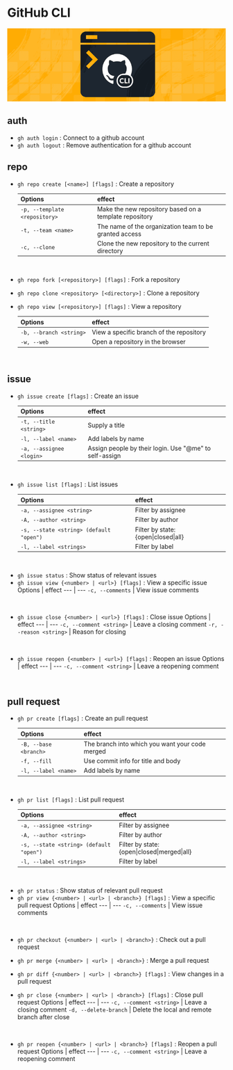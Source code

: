 # GitHub CLI
<p align="center"><img src ="ghcli.png"/></p>



## auth

- ```gh auth login``` : Connect to a github account <br>
- ```gh auth logout``` : Remove authentication for a github account

## repo

- ```gh repo create [<name>] [flags]``` : Create a repository

    Options | effect 
    --- | --- 
    ```-p, --template <repository>``` | Make the new repository based on a template repository
    ```-t, --team <name>``` | The name of the organization team to be granted access
    ```-c, --clone``` | Clone the new repository to the current directory
<br>

- ```gh repo fork [<repository>] [flags]``` : Fork a repository
- ```gh repo clone <repository> [<directory>]``` : Clone a repository
- ```gh repo view [<repository>] [flags]``` : View a repository

    Options | effect 
    --- | --- 
    ```-b, --branch <string>``` | View a specific branch of the repository
    ```-w, --web``` | Open a repository in the browser
<br>

## issue

- ```gh issue create [flags]``` : Create an issue

    Options | effect 
    --- | --- 
    ```-t, --title <string>``` | Supply a title
    ```-l, --label <name>``` | Add labels by name
    ```-a, --assignee <login>``` | Assign people by their login. Use "@me" to self-assign
<br>

- ```gh issue list [flags]``` : List issues

    Options | effect 
    --- | --- 
    ```-a, --assignee <string>``` | Filter by assignee
    ```-A, --author <string>``` | Filter by author
    ```-s, --state <string> (default "open")``` | Filter by state: {open\|closed\|all}
    ```-l, --label <strings>``` | Filter by label
<br>

- ```gh issue status``` : Show status of relevant issues
- ```gh issue view {<number> | <url>} [flags]``` : View a specific issue
    Options | effect 
    --- | --- 
    ```-c, --comments``` | View issue comments
<br>

- ```gh issue close {<number> | <url>} [flags]``` : Close issue
    Options | effect 
    --- | --- 
    ```-c, --comment <string>``` | Leave a closing comment
    ```-r, --reason <string>``` | Reason for closing
<br>

- ```gh issue reopen {<number> | <url>} [flags]``` : Reopen an issue
    Options | effect 
    --- | --- 
    ```-c, --comment <string>``` | Leave a reopening comment
<br>

## pull request

- ```gh pr create [flags]``` : Create an pull request

    Options | effect 
    --- | --- 
    ```-B, --base <branch>``` | The branch into which you want your code merged
    ```-f, --fill``` | Use commit info for title and body
    ```-l, --label <name>``` | Add labels by name
<br>

- ```gh pr list [flags]``` : List pull request

    Options | effect 
    --- | --- 
    ```-a, --assignee <string>``` | Filter by assignee
    ```-A, --author <string>``` | Filter by author
    ```-s, --state <string> (default "open")``` | Filter by state: {open\|closed\|merged\|all}
    ```-l, --label <strings>``` | Filter by label
<br>

- ```gh pr status``` : Show status of relevant pull request
- ```gh pr view {<number> | <url> | <branch>} [flags]``` : View a specific pull request
    Options | effect 
    --- | --- 
    ```-c, --comments``` | View issue comments
<br>

- ```gh pr checkout {<number> | <url> | <branch>}``` : Check out a pull request
- ```gh pr merge {<number> | <url> | <branch>}``` : Merge a pull request
- ```gh pr diff {<number> | <url> | <branch>} [flags]``` : View changes in a pull request

- ```gh pr close {<number> | <url> | <branch>} [flags]``` : Close pull request
    Options | effect 
    --- | --- 
    ```-c, --comment <string>``` | Leave a closing comment
    ```-d, --delete-branch``` | Delete the local and remote branch after close
<br>

- ```gh pr reopen {<number> | <url> | <branch>} [flags]``` : Reopen a pull request
    Options | effect 
    --- | --- 
    ```-c, --comment <string>``` | Leave a reopening comment
<br>
